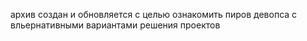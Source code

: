 архив создан и обновляется с целью ознакомить пиров девопса с вльернативными вариантами решения проектов
